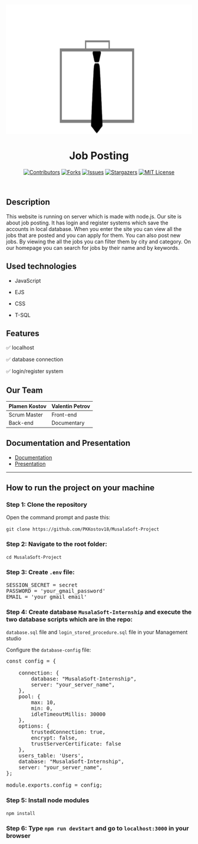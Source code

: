 <p align="center" text-align="center">
<img src="https://github.com/PKKostov18/MusalaSoft-Project/blob/main/public/img/transparentLogo.png" width="850" height="350">  
  
<h1 align="center" >Job Posting </h1>
</p>

<div align="center">

[![Contributors](https://img.shields.io/github/contributors/PKKostov18/MusalaSoft-Project.svg?style=for-the-badge)](https://github.com/PKKostov18/MusalaSoft-Project/graphs/contributors)
[![Forks](https://img.shields.io/github/forks/PKKostov18/MusalaSoft-Project?style=for-the-badge)](https://github.com/PKKostov18/MusalaSoft-Project/network/members)
[![Issues](https://img.shields.io/github/issues/PKKostov18/MusalaSoft-Project.svg?style=for-the-badge)](https://github.com/PKKostov18/MusalaSoft-Project/issues)
[![Stargazers](https://img.shields.io/github/stars/PKKostov18/MusalaSoft-Project.svg?style=for-the-badge)](https://github.comPKKostov18/MusalaSoft-Project/stargazers)
[![MIT License](https://img.shields.io/github/license/PKKostov18/MusalaSoft-Project.svg?style=for-the-badge)](https://github.com/PKKostov18/MusalaSoft-Project/blob/master/LICENSE.txt)
</div>
<br>

## Description

This website is running on server which is made with node.js. Our site is about job posting. It has login and register systems which save the 
accounts in local database. When you enter the site you can view all the jobs that are posted and you can apply for them. You can also post new jobs.
By viewing the all the jobs you can filter them by city and category. On our homepage you can search for jobs by their name and by keywords.

## Used technologies

- JavaScript

- EJS

- CSS

- T-SQL

## Features

✅ localhost

✅ database connection

✅ login/register system

## Our Team

Plamen Kostov  | Valentin Petrov
------------- | -------------
Scrum Master  | Front-end
Back-end  | Documentary


## Documentation and Presentation

- [Documentation](https://codingburgas-my.sharepoint.com/:w:/g/personal/pkkostov18_codingburgas_bg/Eb0GCMvgHg9IjHOh8M50VoYBuPfpv1j3NmoXNBTLx_9jlg?e=wDw3zX)
- [Presentation](https://codingburgas-my.sharepoint.com/:p:/g/personal/pkkostov18_codingburgas_bg/EZYs58lcxJdEreahohUcmCsBXcx3GFuWDr0J8O2-Q2E2vQ?e=mErXoq)

***

## How to run the project on your machine

### Step 1: Clone the repository

Open the command prompt and paste this:

`git clone https://github.com/PKKostov18/MusalaSoft-Project`

### Step 2: Navigate to the root folder:

`cd MusalaSoft-Project`

### Step 3: Create `.env` file:

<pre>
SESSION_SECRET = secret
PASSWORD = 'your_gmail_password'
EMAIL = 'your_gmail_email'
</pre>

### Step 4: Create database `MusalaSoft-Internship` and execute the two database scripts which are in the repo: 
`database.sql` file and `login_stored_procedure.sql` file in your Management studio

Configure the `database-config` file:

<pre>
const config = {

    connection: {
        database: "MusalaSoft-Internship",
        server: "your_server_name",
    },
    pool: {
        max: 10,
        min: 0,
        idleTimeoutMillis: 30000
    },
    options: {
        trustedConnection: true,
        encrypt: false,
        trustServerCertificate: false
    },
    users_table: 'Users',
    database: "MusalaSoft-Internship",
    server: "your_server_name", 
};

module.exports.config = config;
</pre>

### Step 5: Install node modules

`npm install`

### Step 6: Type `npm run devStart` and go to `localhost:3000` in your browser


